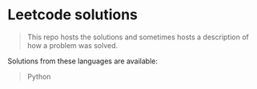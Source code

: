 # Leetcode solutions

> This repo hosts the solutions and sometimes hosts a description of how a problem was solved.
> <br/>

Solutions from these languages are available:

> Python
